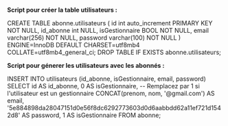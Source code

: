 **Script pour créer la table utilisateurs :**

CREATE TABLE abonne.utilisateurs (
	id int auto_increment PRIMARY KEY NOT NULL,
	id_abonne int NULL,
	isGestionnaire BOOL NOT NULL,
	email varchar(256) NOT NULL,
	password varchar(100) NOT NULL
)
ENGINE=InnoDB
DEFAULT CHARSET=utf8mb4
COLLATE=utf8mb4_general_ci;
DROP TABLE IF EXISTS abonne.utilisateurs;


**Script pour génerer les utilisateurs avec les abonnés :**

INSERT INTO utilisateurs (id_abonne, isGestionnaire, email, password)
SELECT
    id AS id_abonne,
    0 AS isGestionnaire, -- Remplacez par 1 si l'utilisateur est un gestionnaire
    CONCAT(prenom, nom, '@gmail.com') AS email,
    '5e884898da28047151d0e56f8dc6292773603d0d6aabbdd62a11ef721d1542d8' AS password,
	1 AS isGestionnaire	
FROM abonne;
